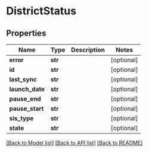 # DistrictStatus

## Properties
Name | Type | Description | Notes
------------ | ------------- | ------------- | -------------
**error** | **str** |  | [optional] 
**id** | **str** |  | [optional] 
**last_sync** | **str** |  | [optional] 
**launch_date** | **str** |  | [optional] 
**pause_end** | **str** |  | [optional] 
**pause_start** | **str** |  | [optional] 
**sis_type** | **str** |  | [optional] 
**state** | **str** |  | [optional] 

[[Back to Model list]](README.md#documentation-for-models) [[Back to API list]](README.md#documentation-for-api-endpoints) [[Back to README]](README.md)


